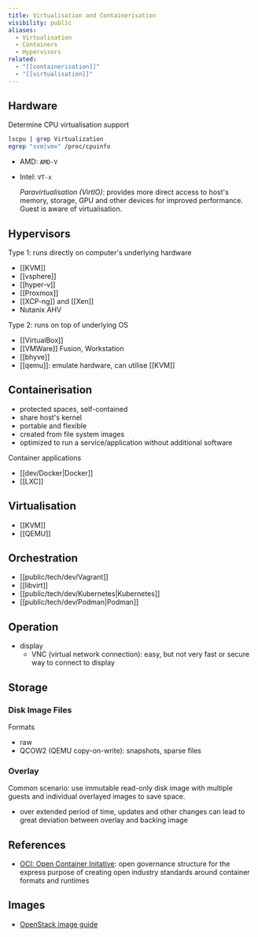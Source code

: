 ```yaml
---
title: Virtualisation and Containerisation
visibility: public
aliases:
  - Virtualisation
  - Containers
  - Hypervisors
related:
  - "[[containerisation]]"
  - "[[virtualisation]]"
---
```

## Hardware

Determine CPU virtualisation support

```bash
lscpu | grep Virtualization
egrep "svm|vmx" /proc/cpuinfo
```

- AMD: `AMD-V`
- Intel: `VT-x`

    *Paravirtualisation (VirtIO)*: provides more direct access to host's memory, storage, GPU and other devices for improved performance. Guest is aware of virtualisation.


## Hypervisors

Type 1: runs directly on computer's underlying hardware

- [[KVM]]
- [[vsphere]]
- [[hyper-v]]
- [[Proxmox]]
- [[XCP-ng]] and [[Xen]]
- Nutanix AHV

Type 2: runs on top of underlying OS

- [[VirtualBox]]
- [[VMWare]] Fusion, Workstation
- [[bhyve]]
- [[qemu]]: emulate hardware, can utilise [[KVM]]


## Containerisation

- protected spaces, self-contained
- share host's kernel
- portable and flexible
- created from file system images
- optimized to run a service/application without additional software

Container applications

- [[dev/Docker|Docker]]
- [[LXC]]


## Virtualisation

- [[KVM]]
- [[QEMU]]


## Orchestration

- [[public/tech/dev/Vagrant]]
- [[libvirt]]
- [[public/tech/dev/Kubernetes|Kubernetes]]
- [[public/tech/dev/Podman|Podman]]


## Operation

- display
    - VNC (virtual network connection): easy, but not very fast or secure way to connect to display


## Storage

### Disk Image Files

Formats

- raw
- QCOW2 (QEMU copy-on-write): snapshots, sparse files


### Overlay

Common scenario: use immutable read-only disk image with multiple guests and individual overlayed images to save space.

- over extended period of time, updates and other changes can lead to great deviation between overlay and backing image

## References

- [OCI: Open Container Initative](https://opencontainers.org/): open governance structure for the express purpose of creating open industry standards around container formats and runtimes


## Images

- [OpenStack image guide](https://docs.openstack.org/image-guide/obtain-images.html)
